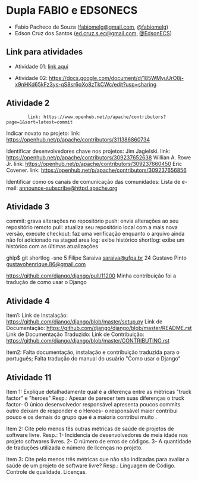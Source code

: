 # Dupla FABIO e EDSONECS

- Fabio Pacheco de Souza (fabiomelg@gmail.com, [@fabiomelg](https://github.com/fabiomelg))
- Edson Cruz dos Santos (ed.cruz.s.ec@gmail.com, [@EdsonECS](https://github.com/EdsonECS))

## Link para atividades

- Atividade 01: [link aqui](https://drive.google.com/drive/folders/1--55mbvOZ6Ee6oO22as3uKx4GL3CFNat?usp=sharing)


- Atividade 02: https://docs.google.com/document/d/185WMyuUrO8j-x9nHKd65kFz3ys-qS8sr6qXo8zTkCWc/edit?usp=sharing


## Atividade 2
            link: https://www.openhub.net/p/apache/contributors?page=1&sort=latest=commit

Indicar novato no projeto:
link: https://openhub.net/p/apache/contributors/311386860734

Identificar desenvolvedores chave nos projetos:
           Jim Jagielski. 
link: https://openhub.net/p/apache/contributors/309237652638
           Willian A. Rowe Jr.
           link: https://openhub.net/p/apache/contributors/309237660450
           Eric Covener.
           link: https://openhub.net/p/apache/contributors/309237656856

Identificar como os canais de comunicação das comunidades:
Lista de e-mail: announce-subscribe@httpd.apache.org

## Atividade 3

commit: grava alterações no repositório
push: envia alterações ao seu repositório remoto
pull: atualiza seu repositório local com a mais nova versão, execute 
checkout: faz uma verificação enquanto o arquivo ainda não foi adicionado na staged area
log: exibe histórico
shortlog: exibe um histórico com as últimas atualizações

ghlp$ git shortlog -sne
     5  Filipe Saraiva <saraiva@ufpa.br>
    24  Gustavo Pinto <gustavohenrique.86@gmail.com>

https://github.com/django/django/pull/11200
Minha contribuição foi a tradução de como usar o Django       

## Atividade 4

Item1:
Link de Instalação: https://github.com/django/django/blob/master/setup.py
Link de Documentação: https://github.com/django/django/blob/master/README.rst
Link de Documentação Traduzido: 
Link de Contribuição: https://github.com/django/django/blob/master/CONTRIBUTING.rst

Item2:
Falta documentação, instalação e contribuição traduzida para o português;
Falta tradução do manual do usuário "Como usar o Django"


## Atividade 11

Item 1: Explique detalhadamente qual é a diferença entre as métricas "truck factor" e "heroes"
Resp.: Apesar de parecer tem suas diferenças o truck factor- O único desenvolvedor responsável apresenta poucos commits outro deixam de responder e o Heroes- o responsável maior contribui pouco e os demais do grupo que é a maioria contribui muito .

Item 2: Cite pelo menos tês outras métricas de saúde de projetos de software livre.
Resp.: 1- Incidencia de desenvolvedores de meia idade nos projeto softwares livres.
       2- O número de erros de códigos.
       3- A quantidade de traduções utilizada e número de licenças no projeto.
       
Item 3: Cite pelo menos três métricas que não são indicadas para avaliar a saúde de um projeto de software livre?
Resp.: Linguagem de Código.
       Controle de qualidade.
       Licenças.
